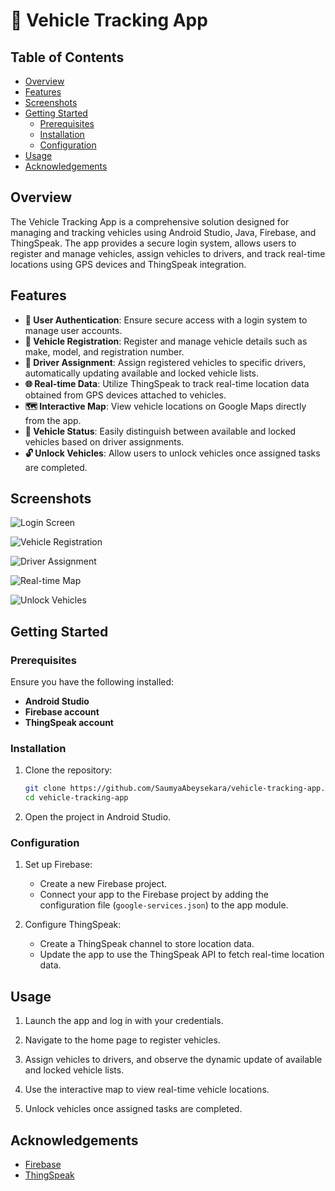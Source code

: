# 🚗 Vehicle Tracking App

## Table of Contents

- [Overview](#overview)
- [Features](#features)
- [Screenshots](#screenshots)
- [Getting Started](#getting-started)
  - [Prerequisites](#prerequisites)
  - [Installation](#installation)
  - [Configuration](#configuration)
- [Usage](#usage)
- [Acknowledgements](#acknowledgements)

## Overview

The Vehicle Tracking App is a comprehensive solution designed for managing and tracking vehicles using Android Studio, Java, Firebase, and ThingSpeak. The app provides a secure login system, allows users to register and manage vehicles, assign vehicles to drivers, and track real-time locations using GPS devices and ThingSpeak integration.

## Features

- **🔐 User Authentication**: Ensure secure access with a login system to manage user accounts.
- **🚗 Vehicle Registration**: Register and manage vehicle details such as make, model, and registration number.
- **👤 Driver Assignment**: Assign registered vehicles to specific drivers, automatically updating available and locked vehicle lists.
- **🌐 Real-time Data**: Utilize ThingSpeak to track real-time location data obtained from GPS devices attached to vehicles.
- **🗺️ Interactive Map**: View vehicle locations on Google Maps directly from the app.
- **🚦 Vehicle Status**: Easily distinguish between available and locked vehicles based on driver assignments.
- **🔓 Unlock Vehicles**: Allow users to unlock vehicles once assigned tasks are completed.

## Screenshots

![Login Screen](screenshots/login.png)

![Vehicle Registration](screenshots/vehicle_registration.png)

![Driver Assignment](screenshots/driver_assignment.png)

![Real-time Map](screenshots/realtime_map.png)

![Unlock Vehicles](screenshots/unlock_vehicles.png)

## Getting Started

### Prerequisites

Ensure you have the following installed:

- **Android Studio**
- **Firebase account**
- **ThingSpeak account**

### Installation

1. Clone the repository:

    ```bash
    git clone https://github.com/SaumyaAbeysekara/vehicle-tracking-app.git
    cd vehicle-tracking-app
    ```

2. Open the project in Android Studio.

### Configuration

1. Set up Firebase:
   - Create a new Firebase project.
   - Connect your app to the Firebase project by adding the configuration file (`google-services.json`) to the app module.

2. Configure ThingSpeak:
   - Create a ThingSpeak channel to store location data.
   - Update the app to use the ThingSpeak API to fetch real-time location data.

## Usage

1. Launch the app and log in with your credentials.

2. Navigate to the home page to register vehicles.

3. Assign vehicles to drivers, and observe the dynamic update of available and locked vehicle lists.

4. Use the interactive map to view real-time vehicle locations.

5. Unlock vehicles once assigned tasks are completed.

## Acknowledgements

- [Firebase](https://firebase.google.com/)
- [ThingSpeak](https://thingspeak.com/)

